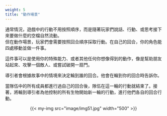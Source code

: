 ```yaml
---
weight: 5
title: "動作場景"
---
```


通常情況，遊戲中的行動不用按照順序，而是隨著玩家們說話、行動、或思考接下來要做什麼的空檔自然流動。<br/>
但在動作場景，玩家們會需要按照回合順序採取行動。在自己的回合，你的角色能四處移動並做一件事。

這件事可以是使用你的特殊能力、或者其他任何你想像得到的動作，像是幫助朋友站起來、攻擊一個敵人、或嘗試破開一扇門。

導引者會根據故事中的情境來決定輪到誰的回合。他會在輪到你的回合時告訴你。

當隊伍中的所有成員都進行過自己的回合後，隊伍在這一輪的行動就結束了。接著，將輪到導引者為他控制的所有生物開始新一輪的行動，進行他們各自的回合行動。

<center>
{{< my-img src="image/img51.jpg" width="500" >}}
</center>